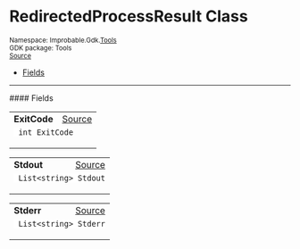 
# RedirectedProcessResult Class
<sup>
Namespace: Improbable.Gdk.<a href="{{urlRoot}}/api/tools-index">Tools</a><br/>
GDK package: Tools<br/>
<a href="https://www.github.com/spatialos/gdk-for-unity/blob/0.2.1/workers/unity/Packages/com.improbable.gdk.tools/RedirectedProcess.cs/#L12">Source</a>
<style>
a code {
                    padding: 0em 0.25em!important;
}
code {
                    background-color: #ffffff!important;
}
</style>
</sup>
<nav id="pageToc" class="page-toc"><ul><li><a href="#fields">Fields</a>
</ul></nav>








</p>
<hr style="width:100%; border-top-color:#d8d8d8" />
#### Fields


</p>




<table width="100%">
    <tr>
        <td style="border-right:none"><b>ExitCode</b></td>
        <td style="border-left:none; text-align:right"><a href="https://www.github.com/spatialos/gdk-for-unity/blob/0.2.1/workers/unity/Packages/com.improbable.gdk.tools/RedirectedProcess.cs/#L14">Source</a></td>
    </tr>
    <tr>
        <td colspan="2">
<code> int ExitCode</code></p>


</td>
    </tr>
</table>


<table width="100%">
    <tr>
        <td style="border-right:none"><b>Stdout</b></td>
        <td style="border-left:none; text-align:right"><a href="https://www.github.com/spatialos/gdk-for-unity/blob/0.2.1/workers/unity/Packages/com.improbable.gdk.tools/RedirectedProcess.cs/#L15">Source</a></td>
    </tr>
    <tr>
        <td colspan="2">
<code> List&lt;string&gt; Stdout</code></p>


</td>
    </tr>
</table>


<table width="100%">
    <tr>
        <td style="border-right:none"><b>Stderr</b></td>
        <td style="border-left:none; text-align:right"><a href="https://www.github.com/spatialos/gdk-for-unity/blob/0.2.1/workers/unity/Packages/com.improbable.gdk.tools/RedirectedProcess.cs/#L16">Source</a></td>
    </tr>
    <tr>
        <td colspan="2">
<code> List&lt;string&gt; Stderr</code></p>


</td>
    </tr>
</table>










